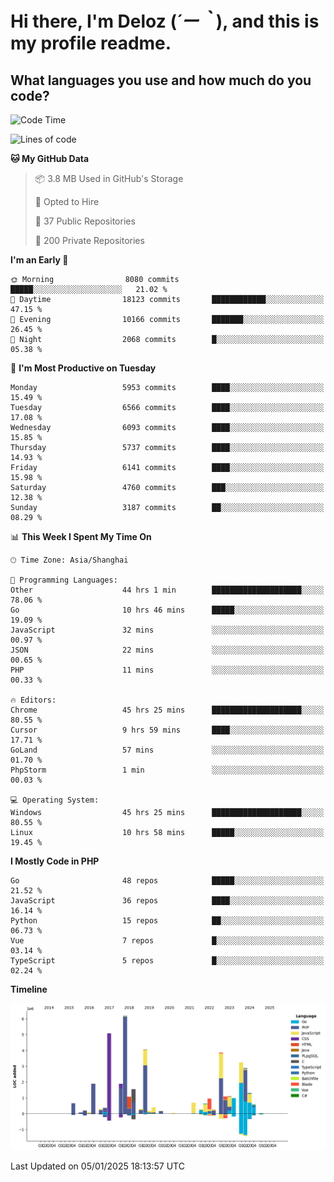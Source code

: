 # **Hi there, I'm Deloz (*´ー｀*), and this is my profile readme.**

## **What languages you use and how much do you code?**

<!--START_SECTION:waka-->
![Code Time](http://img.shields.io/badge/Code%20Time-5%2C435%20hrs%2027%20mins-blue)

![Lines of code](https://img.shields.io/badge/From%20Hello%20World%20I%27ve%20Written-42.2%20million%20lines%20of%20code-blue)

**🐱 My GitHub Data** 

> 📦 3.8 MB Used in GitHub's Storage 
 > 
> 💼 Opted to Hire
 > 
> 📜 37 Public Repositories 
 > 
> 🔑 200 Private Repositories 
 > 
**I'm an Early 🐤** 

```text
🌞 Morning                8080 commits        █████░░░░░░░░░░░░░░░░░░░░   21.02 % 
🌆 Daytime                18123 commits       ████████████░░░░░░░░░░░░░   47.15 % 
🌃 Evening                10166 commits       ███████░░░░░░░░░░░░░░░░░░   26.45 % 
🌙 Night                  2068 commits        █░░░░░░░░░░░░░░░░░░░░░░░░   05.38 % 
```
📅 **I'm Most Productive on Tuesday** 

```text
Monday                   5953 commits        ████░░░░░░░░░░░░░░░░░░░░░   15.49 % 
Tuesday                  6566 commits        ████░░░░░░░░░░░░░░░░░░░░░   17.08 % 
Wednesday                6093 commits        ████░░░░░░░░░░░░░░░░░░░░░   15.85 % 
Thursday                 5737 commits        ████░░░░░░░░░░░░░░░░░░░░░   14.93 % 
Friday                   6141 commits        ████░░░░░░░░░░░░░░░░░░░░░   15.98 % 
Saturday                 4760 commits        ███░░░░░░░░░░░░░░░░░░░░░░   12.38 % 
Sunday                   3187 commits        ██░░░░░░░░░░░░░░░░░░░░░░░   08.29 % 
```


📊 **This Week I Spent My Time On** 

```text
🕑︎ Time Zone: Asia/Shanghai

💬 Programming Languages: 
Other                    44 hrs 1 min        ████████████████████░░░░░   78.06 % 
Go                       10 hrs 46 mins      █████░░░░░░░░░░░░░░░░░░░░   19.09 % 
JavaScript               32 mins             ░░░░░░░░░░░░░░░░░░░░░░░░░   00.97 % 
JSON                     22 mins             ░░░░░░░░░░░░░░░░░░░░░░░░░   00.65 % 
PHP                      11 mins             ░░░░░░░░░░░░░░░░░░░░░░░░░   00.33 % 

🔥 Editors: 
Chrome                   45 hrs 25 mins      ████████████████████░░░░░   80.55 % 
Cursor                   9 hrs 59 mins       ████░░░░░░░░░░░░░░░░░░░░░   17.71 % 
GoLand                   57 mins             ░░░░░░░░░░░░░░░░░░░░░░░░░   01.70 % 
PhpStorm                 1 min               ░░░░░░░░░░░░░░░░░░░░░░░░░   00.03 % 

💻 Operating System: 
Windows                  45 hrs 25 mins      ████████████████████░░░░░   80.55 % 
Linux                    10 hrs 58 mins      █████░░░░░░░░░░░░░░░░░░░░   19.45 % 
```

**I Mostly Code in PHP** 

```text
Go                       48 repos            █████░░░░░░░░░░░░░░░░░░░░   21.52 % 
JavaScript               36 repos            ████░░░░░░░░░░░░░░░░░░░░░   16.14 % 
Python                   15 repos            ██░░░░░░░░░░░░░░░░░░░░░░░   06.73 % 
Vue                      7 repos             █░░░░░░░░░░░░░░░░░░░░░░░░   03.14 % 
TypeScript               5 repos             █░░░░░░░░░░░░░░░░░░░░░░░░   02.24 % 
```



**Timeline**

![Lines of Code chart](https://raw.githubusercontent.com/deloz/deloz/main/assets/bar_graph.png)


 Last Updated on 05/01/2025 18:13:57 UTC
<!--END_SECTION:waka-->
